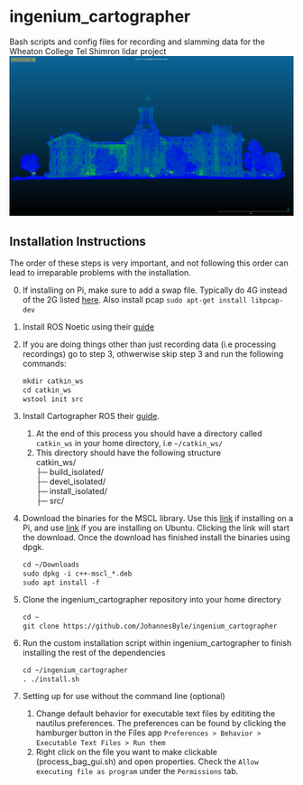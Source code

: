 # ingenium_cartographer
Bash scripts and config files for recording and slamming data for the Wheaton College Tel Shimron lidar project
![Screenshot](blanchard.png)

## Installation Instructions
The order of these steps is very important, and not following this order can lead to irreparable problems with the installation.

0. If installing on Pi, make sure to add a swap file. Typically do 4G instead of the 2G listed [here](https://linuxize.com/post/how-to-add-swap-space-on-ubuntu-20-04/). Also install pcap `sudo apt-get install libpcap-dev`

1. Install ROS Noetic using their [guide](http://wiki.ros.org/noetic/Installation/Ubuntu)
2. If you are doing things other than just recording data (i.e processing recordings) go to step 3, othwerwise skip step 3 and run the following commands:
    ```
    mkdir catkin_ws
    cd catkin_ws
    wstool init src
    ```
3. Install Cartographer ROS their [guide](https://google-cartographer-ros.readthedocs.io/en/latest/compilation.html). 
    1. At the end of this process you should have a directory called `catkin_ws` in your home directory, i.e `~/catkin_ws/`
    2. This directory should have the following structure\
      catkin_ws/\
      ├─ build_isolated/\
      ├─ devel_isolated/\
      ├─ install_isolated/\
      ├─ src/
4. Download the binaries for the MSCL library. Use this [link](https://github.com/LORD-MicroStrain/MSCL/releases/download/v61.1.6/c++-mscl_61.1.6_armhf.deb) if installing on a Pi, and use [link](https://github.com/LORD-MicroStrain/MSCL/releases/download/v61.1.6/c++-mscl_61.1.6_amd64.deb) if you are installing on Ubuntu. Clicking the link will start the download. Once the download has finished install the binaries using dpgk.
    ```
    cd ~/Downloads
    sudo dpkg -i c++-mscl_*.deb
    sudo apt install -f     
    ```
5. Clone the ingenium_cartographer repository into your home directory
    ```
    cd ~
    git clone https://github.com/JohannesByle/ingenium_cartographer
    ```
6. Run the custom installation script within ingenium_cartographer to finish installing the rest of the dependencies
    ```
    cd ~/ingenium_cartographer
    . ./install.sh
    ```
7. Setting up for use without the command line (optional)
    1. Change default behavior for executable text files by edititing the nautilus preferences. The preferences can be found by clicking the hamburger button in the Files app `Preferences > Behavior > Executable Text Files > Run them`
    2. Right click on the file you want to make clickable (process_bag_gui.sh) and open properties. Check the `Allow executing file as program` under the `Permissions` tab.
